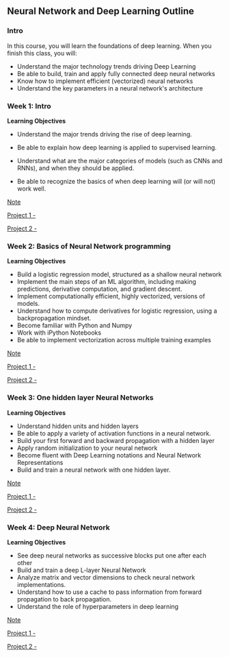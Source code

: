 ## Neural Network and Deep Learning Outline

### Intro

In this course, you will learn the foundations of deep learning. When you finish this class, you will: 

- Understand the major technology trends driving Deep Learning 
- Be able to build, train and apply fully connected deep neural networks 
- Know how to implement efficient (vectorized) neural networks 
- Understand the key parameters in a neural network's architecture

### Week 1: Intro

__Learning Objectives__

- Understand the major trends driving the rise of deep learning.

- Be able to explain how deep learning is applied to supervised learning.

- Understand what are the major categories of models (such as CNNs and RNNs), and when they should be applied.

- Be able to recognize the basics of when deep learning will (or will not) work well.

[Note]()

[Project 1 - ]()

[Project 2 - ]()

### Week 2: Basics of Neural Network programming

__Learning Objectives__

- Build a logistic regression model, structured as a shallow neural network
- Implement the main steps of an ML algorithm, including making predictions, derivative computation, and gradient descent.
- Implement computationally efficient, highly vectorized, versions of models.
- Understand how to compute derivatives for logistic regression, using a backpropagation mindset.
- Become familiar with Python and Numpy
- Work with iPython Notebooks
- Be able to implement vectorization across multiple training examples

[Note]()

[Project 1 - ]()

[Project 2 - ]()

### Week 3: One hidden layer Neural Networks

__Learning Objectives__

- Understand hidden units and hidden layers
- Be able to apply a variety of activation functions in a neural network.
- Build your first forward and backward propagation with a hidden layer
- Apply random initialization to your neural network
- Become fluent with Deep Learning notations and Neural Network Representations
- Build and train a neural network with one hidden layer.

[Note]()

[Project 1 - ]()

[Project 2 - ]()


### Week 4: Deep Neural Network

__Learning Objectives__

- See deep neural networks as successive blocks put one after each other
- Build and train a deep L-layer Neural Network
- Analyze matrix and vector dimensions to check neural network implementations.
- Understand how to use a cache to pass information from forward propagation to back propagation.
- Understand the role of hyperparameters in deep learning

[Note]()

[Project 1 - ]()

[Project 2 - ]()